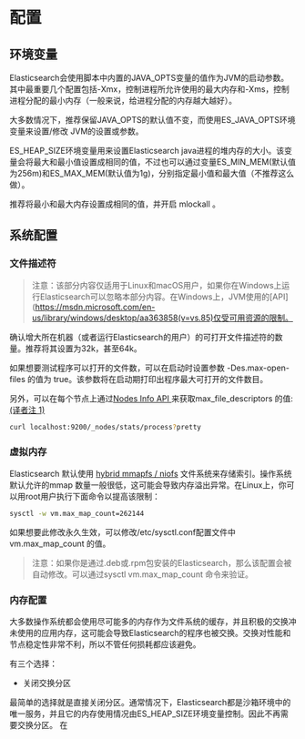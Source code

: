 # 配置

## 环境变量

Elasticsearch会使用脚本中内置的JAVA\_OPTS变量的值作为JVM的启动参数。其中最重要几个配置包括-Xmx，控制进程所允许使用的最大内存和-Xms，控制进程分配的最小内存（一般来说，给进程分配的内存越大越好）。

大多数情况下，推荐保留JAVA\_OPTS的默认值不变，而使用ES\_JAVA\_OPTS环境变量来设置\/修改 JVM的设置或参数。

ES\_HEAP\_SIZE环境变量用来设置Elasticsearch java进程的堆内存的大小。该变量会将最大和最小值设置成相同的值，不过也可以通过变量ES\_MIN\_MEM\(默认值为256m\)和ES\_MAX\_MEM\(默认值为1g\)，分别指定最小值和最大值（不推荐这么做）。

推荐将最小和最大内存设置成相同的值，并开启 mlockall 。

## 系统配置

### 文件描述符

> 注意：该部分内容仅适用于Linux和macOS用户，如果你在Windows上运行Elasticsearch可以忽略本部分内容。在Windows上，JVM使用的[API](https://msdn.microsoft.com/en-us/library/windows/desktop/aa363858(v=vs.85)仅受可用资源的限制。

确认增大所在机器（或者运行Elasticsearch的用户）的可打开文件描述符的数量。推荐将其设置为32k，甚至64k。

如果想要测试程序可以打开的文件数，可以在启动时设置参数 -Des.max-open-files 的值为 true。该参数将在启动期打印出程序最大可打开的文件数目。

另外，可以在每个节点上通过[Nodes Info API ](/cluster-apis/nodes-info.md)来获取max\_file\_descriptors 的值: [\(译者注 1\)](/setup/translator-note-configuration.md)

```bash
curl localhost:9200/_nodes/stats/process?pretty
```

### 虚拟内存

Elasticsearch 默认使用 [hybrid mmapfs \/ niofs](/index-modules/store.md) 文件系统来存储索引。操作系统默认允许的mmap 数量一般很低，这可能会导致内存溢出异常。在Linux上，你可以用root用户执行下面命令以提高该限制：

```bash
sysctl -w vm.max_map_count=262144
```

如果想要此修改永久生效，可以修改\/etc\/sysctl.conf配置文件中vm.max\_map\_count 的值。

> 注意：如果你是通过.deb或.rpm包安装的Elasticsearch，那么该配置会被自动修改。可以通过sysctl vm.max\_map\_count 命令来验证。

### 内存配置

大多数操作系统都会使用尽可能多的内存作为文件系统的缓存，并且积极的交换冲未使用的应用内存，这可能会导致Elasticsearch的程序也被交换。交换对性能和节点稳定性非常不利，所以不管任何损耗都应该避免。

有三个选择：

* 关闭交换分区

最简单的选择就是直接关闭分区。通常情况下，Elasticsearch都是沙箱环境中的唯一服务，并且它的内存使用情况由ES\_HEAP\_SIZE环境变量控制。因此不再需要交换分区。
在




